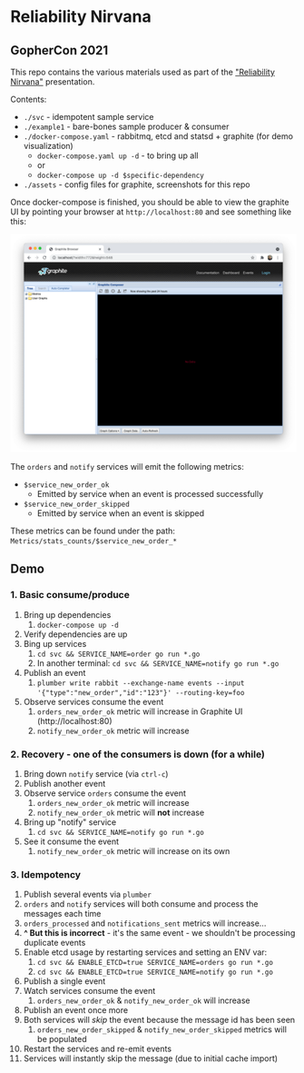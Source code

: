 # Reliability Nirvana
## GopherCon 2021

This repo contains the various materials used as part of the ["Reliability Nirvana"](https://www.gophercon.com/agenda/speakers/1221929) 
presentation.

Contents:

* `./svc` - idempotent sample service
* `./example1` - bare-bones sample producer & consumer
* `./docker-compose.yaml` - rabbitmq, etcd and statsd + graphite (for demo visualization)
  * `docker-compose.yaml up -d` - to bring up all
  * or 
  * `docker-compose up -d $specific-dependency`
* `./assets` - config files for graphite, screenshots for this repo

Once docker-compose is finished, you should be able to view the graphite UI by pointing
your browser at `http://localhost:80` and see something like this:

![Graphite screenshot](./assets/graphite.png)

The `orders` and `notify` services will emit the following metrics:

* `$service_new_order_ok`
  * Emitted by service when an event is processed successfully
* `$service_new_order_skipped`
  * Emitted by service when an event is skipped

These metrics can be found under the path: `Metrics/stats_counts/$service_new_order_*`

## Demo

### 1. Basic consume/produce

1. Bring up dependencies
   1. `docker-compose up -d`
2. Verify dependencies are up
3. Bing up services
   1. `cd svc && SERVICE_NAME=order go run *.go`
   2. In another terminal: `cd svc && SERVICE_NAME=notify go run *.go`
4. Publish an event 
   1. `plumber write rabbit --exchange-name events --input '{"type":"new_order","id":"123"}' --routing-key=foo`
5. Observe services consume the event
   1. `orders_new_order_ok` metric will increase in Graphite UI (http://localhost:80)
   2. `notify_new_order_ok` metric will increase

### 2. Recovery - one of the consumers is down (for a while)

1. Bring down `notify` service (via `ctrl-c`)
2. Publish another event
3. Observe service `orders` consume the event
   1. `orders_new_order_ok` metric will increase
   2. `notify_new_order_ok` metric will **not** increase
4. Bring up "notify" service
   1. `cd svc && SERVICE_NAME=notify go run *.go`
5. See it consume the event
   1. `notify_new_order_ok` metric will increase on its own

### 3. Idempotency

1. Publish several events via `plumber`
2. `orders` and `notify` services will both consume and process the messages each time
3. `orders_processed` and `notifications_sent` metrics will increase...
4. **^ But this is incorrect** - it's the same event - we shouldn't be processing duplicate events
5. Enable etcd usage by restarting services and setting an ENV var:
   1. `cd svc && ENABLE_ETCD=true SERVICE_NAME=orders go run *.go`
   2. `cd svc && ENABLE_ETCD=true SERVICE_NAME=notify go run *.go`
6. Publish a single event
7. Watch services consume the event
   1. `orders_new_order_ok` & `notify_new_order_ok` will increase
8. Publish an event once more
9. Both services will _skip_ the event because the message id has been seen
   1. `orders_new_order_skipped` & `notify_new_order_skipped` metrics will be populated
10. Restart the services and re-emit events
11. Services will instantly skip the message (due to initial cache import)
